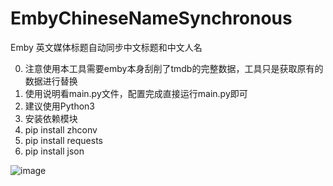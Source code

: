 # EmbyChineseNameSynchronous
Emby 英文媒体标题自动同步中文标题和中文人名


0. 注意使用本工具需要emby本身刮削了tmdb的完整数据，工具只是获取原有的数据进行替换
1. 使用说明看main.py文件，配置完成直接运行main.py即可
2. 建议使用Python3
3. 安装依赖模块
4. pip install zhconv
5. pip install requests
6. pip install json

![image](https://user-images.githubusercontent.com/23020770/188265314-73610b4e-264d-4b8c-9750-e707512f7fef.png)
